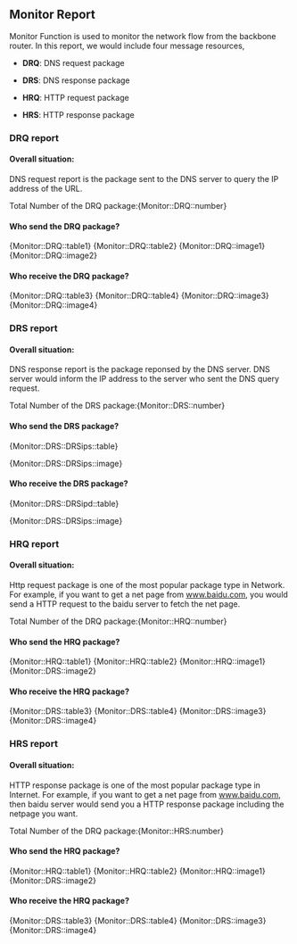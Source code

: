 ## Monitor Report

Monitor Function is used to monitor the network flow from the backbone router. In this report, we would include four message resources,

- **DRQ**: DNS request package

- **DRS**: DNS response package

- **HRQ**: HTTP request package

- **HRS**: HTTP response package

### DRQ report
#### Overall situation:
DNS request report is the package sent to the DNS server to query the IP address of the URL.

Total Number of the DRQ package:{Monitor::DRQ::number}

#### Who send the DRQ package?
{Monitor::DRQ::table1}
{Monitor::DRQ::table2}
{Monitor::DRQ::image1}
{Monitor::DRQ::image2}

#### Who receive the DRQ package?
{Monitor::DRQ::table3}
{Monitor::DRQ::table4}
{Monitor::DRQ::image3}
{Monitor::DRQ::image4}

### DRS report
#### Overall situation:
DNS response report is the package reponsed by the DNS server. DNS server would inform the IP address to the server who sent the DNS query request.

Total Number of the DRS package:{Monitor::DRS::number}

#### Who send the DRS package?
{Monitor::DRS::DRSips::table}

{Monitor::DRS::DRSips::image}

#### Who receive the DRS package?
{Monitor::DRS::DRSipd::table}

{Monitor::DRS::DRSips::image}

### HRQ report
#### Overall situation:
Http request package is one of the most popular package type in Network. For example, if you want to get a net page from www.baidu.com, you would send a HTTP request to the baidu server to fetch the net page.

Total Number of the DRQ package:{Monitor::HRQ::number}
#### Who send the HRQ package?
{Monitor::HRQ::table1}
{Monitor::HRQ::table2}
{Monitor::HRQ::image1}
{Monitor::DRS::image2}

#### Who receive the HRQ package?
{Monitor::DRS::table3}
{Monitor::DRS::table4}
{Monitor::DRS::image3}
{Monitor::DRS::image4}

### HRS report
#### Overall situation:
HTTP response package is one of the most popular package type in Internet. For example, if you want to get a net page from www.baidu.com, then baidu server would send you a HTTP response package including the netpage you want.

Total Number of the DRQ package:{Monitor::HRS:number}

#### Who send the HRQ package?
{Monitor::HRQ::table1}
{Monitor::HRQ::table2}
{Monitor::HRQ::image1}
{Monitor::DRS::image2}

#### Who receive the HRQ package?
{Monitor::DRS::table3}
{Monitor::DRS::table4}
{Monitor::DRS::image3}
{Monitor::DRS::image4}
